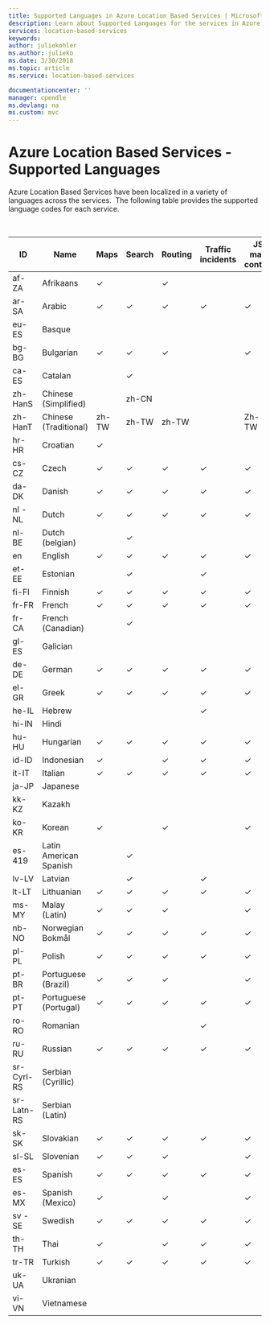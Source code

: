 ```yaml
---
title: Supported Languages in Azure Location Based Services | Microsoft Docs
description: Learn about Supported Languages for the services in Azure Location Based Services
services: location-based-services
keywords: 
author: juliekohler
ms.author: julieko
ms.date: 3/30/2018
ms.topic: article
ms.service: location-based-services

documentationcenter: ''
manager: cpendle
ms.devlang: na
ms.custom: mvc
---
```


# Azure Location Based Services - Supported Languages
Azure Location Based Services have been localized in a variety
of languages across the services.  The following
table provides the supported language codes for each service.  
  
<br>
 



| ID         | Name                   | Maps  | Search | Routing | Traffic incidents | JS map control | Time zone |
|------------|------------------------|-------|--------|---------|-------------------|----------------|-----------|
| af-ZA      | Afrikaans              | ✓     |        | ✓       |                   |                | ✓         |
| ar-SA      | Arabic                 | ✓     | ✓      | ✓       | ✓                 | ✓              | ✓         |
| eu-ES      | Basque                 |       |        |         |                   |                | ✓         |
| bg-BG      | Bulgarian              | ✓     | ✓      | ✓       |                   | ✓              | ✓         |
| ca-ES      | Catalan                |       | ✓      |         |                   |                | ✓         |
| zh-HanS    | Chinese (Simplified)   |       | zh-CN  |         |                   |                | ✓         |
| zh-HanT    | Chinese (Traditional)  | zh-TW | zh-TW  | zh-TW   |                   | Zh-TW          | ✓         |
| hr-HR      | Croatian               | ✓     |        |         |                   |                | ✓         |
| cs-CZ      | Czech                  | ✓     | ✓      | ✓       | ✓                 | ✓              | ✓         |
| da-DK      | Danish                 | ✓     | ✓      | ✓       | ✓                 | ✓              | ✓         |
| nl -NL     | Dutch                  | ✓     | ✓      | ✓       | ✓                 | ✓              | ✓         |
| nl-BE      | Dutch (belgian)        |       | ✓      |         |                   |                | ✓         |
| en         | English                | ✓     | ✓      | ✓       | ✓                 | ✓              | ✓         |
| et-EE      | Estonian               |       | ✓      |         | ✓                 |                | ✓         |
| fi-FI      | Finnish                | ✓     | ✓      | ✓       | ✓                 | ✓              | ✓         |
| fr-FR      | French                 | ✓     | ✓      | ✓       | ✓                 | ✓              | ✓         |
| fr-CA      | French (Canadian)      |       | ✓      |         |                   |                | ✓         |
| gl-ES      | Galician               |       |        |         |                   |                | ✓         |
| de-DE      | German                 | ✓     | ✓      | ✓       | ✓                 | ✓              | ✓         |
| el-GR      | Greek                  | ✓     | ✓      | ✓       | ✓                 | ✓              | ✓         |
| he-IL      | Hebrew                 |       |        |         | ✓                 |                | ✓         |
| hi-IN      | Hindi                  |       |        |         |                   |                | ✓         |
| hu-HU      | Hungarian              | ✓     | ✓      | ✓       | ✓                 | ✓              | ✓         |
| id-ID      | Indonesian             | ✓     |        | ✓       | ✓                 | ✓              | ✓         |
| it-IT      | Italian                | ✓     | ✓      | ✓       | ✓                 | ✓              | ✓         |
| ja-JP      | Japanese               |       |        |         |                   |                | ✓         |
| kk-KZ      | Kazakh                 |       |        |         |                   |                | ✓         |
| ko-KR      | Korean                 | ✓     |        | ✓       |                   | ✓              | ✓         |
| es-419     | Latin American Spanish |       | ✓      |         |                   |                | ✓         |
| lv-LV      | Latvian                |       | ✓      |         | ✓                 |                | ✓         |
| lt-LT      | Lithuanian             | ✓     | ✓      | ✓       | ✓                 | ✓              | ✓         |
| ms-MY      | Malay (Latin)          | ✓     | ✓      | ✓       |                   | ✓              | ✓         |
| nb-NO      | Norwegian Bokmål       | ✓     | ✓      | ✓       | ✓                 | ✓              | ✓         |
| pl-PL      | Polish                 | ✓     | ✓      | ✓       | ✓                 | ✓              | ✓         |
| pt-BR      | Portuguese (Brazil)    | ✓     | ✓      | ✓       |                   | ✓              | ✓         |
| pt-PT      | Portuguese (Portugal)  | ✓     | ✓      | ✓       | ✓                 | ✓              | ✓         |
| ro-RO      | Romanian               |       |        |         | ✓                 |                | ✓         |
| ru-RU      | Russian                | ✓     | ✓      | ✓       | ✓                 | ✓              | ✓         |
| sr-Cyrl-RS | Serbian (Cyrillic)     |       |        |         |                   |                | ✓         |
| sr-Latn-RS | Serbian (Latin)        |       |        |         |                   |                | ✓         |
| sk-SK      | Slovakian              | ✓     | ✓      | ✓       | ✓                 | ✓              | ✓         |
| sl-SL      | Slovenian              | ✓     | ✓      | ✓       |                   | ✓              | ✓         |
| es-ES      | Spanish                | ✓     | ✓      | ✓       | ✓                 | ✓              | ✓         |
| es-MX      | Spanish (Mexico)       | ✓     |        | ✓       |                   | ✓              | ✓         |
| sv -SE     | Swedish                | ✓     | ✓      | ✓       | ✓                 | ✓              | ✓         |
| th-TH      | Thai                   | ✓     |        | ✓       | ✓                 | ✓              | ✓         |
| tr-TR      | Turkish                | ✓     | ✓      | ✓       | ✓                 | ✓              | ✓         |
| uk-UA      | Ukranian               |       |        |         |                   |                | ✓         |
| vi-VN      | Vietnamese             |       |        |         |                   |                | ✓         |
